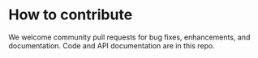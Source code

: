 # How to contribute

We welcome community pull requests for bug fixes, enhancements, and documentation. Code and API documentation are in this repo.  